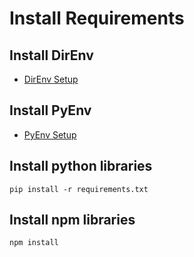 # Install Requirements

## Install DirEnv

- [DirEnv Setup](doc/DIRENV.md)

## Install PyEnv

- [PyEnv Setup](doc/PYENV.md)

## Install python libraries

`pip install -r requirements.txt`

## Install npm libraries

`npm install`
